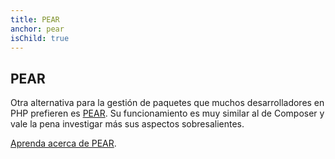 ```yaml
---
title: PEAR
anchor: pear
isChild: true
---
```


## PEAR

Otra alternativa para la gestión de paquetes que muchos desarrolladores en PHP prefieren es [PEAR][1]. Su funcionamiento es muy similar al de Composer y vale la pena investigar más sus aspectos sobresalientes.

[Aprenda acerca de PEAR][1].

[1]: http://pear.php.net/
